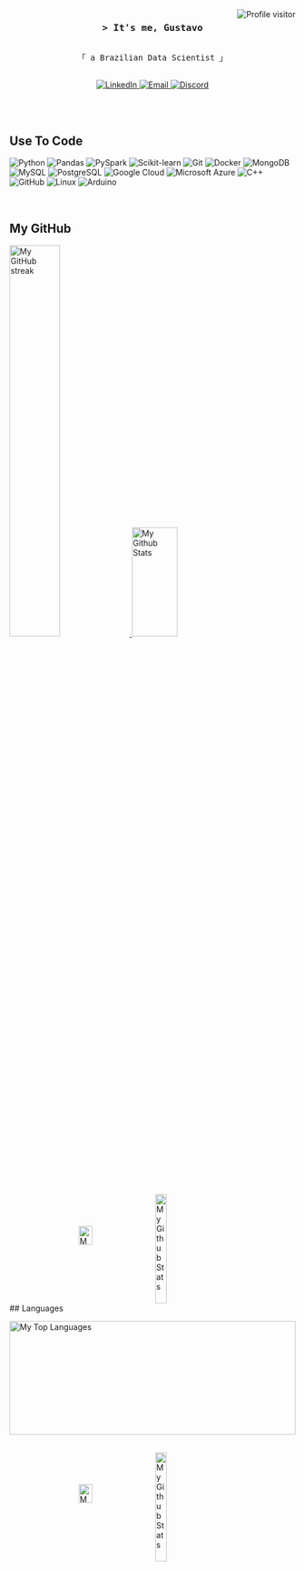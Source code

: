 <a href="https://komarev.com/ghpvc/?username=alsiam">
  <img align="right" src="https://komarev.com/ghpvc/?username=CuriousGu&label=Visitors&color=0e75b6&style=flat" alt="Profile visitor" />
</a>


<!-- Intro  -->
<h3 align="center">
        <samp>&gt; It's me, Gustavo
        </samp>
</h3>

<p align="center"> 
  <samp>
    <br>
    「 a Brazilian Data Scientist 」
    <br>
    <br>
  </samp>
</p>

<p align="center">
  <a href="https://www.linkedin.com/in/gustavomendoncaortega" target="_blank">
    <img src="https://img.shields.io/badge/LinkedIn-0077B5?style=for-the-badge&logo=linkedin&logoColor=white" alt="LinkedIn"/>
  </a>
  <a href="mailto:gustavo_ortega@usp.br" target="_blank">
    <img src="https://img.shields.io/badge/Email-ffffff?style=for-the-badge&logo=gmail&logoColor=red&color=white" alt="Email"/>
  </a>
  <a href="_ovataug" target="_blank">
    <img src="https://img.shields.io/badge/Discord-5865F2?style=for-the-badge&logo=discord&logoColor=white&color=5865F2" alt="Discord"/>
  </a>
</p>

<br/>

<br/>

## Use To Code
![Python](https://img.shields.io/badge/Python-3776AB?style=for-the-badge&logo=python&logoColor=white)
![Pandas](https://img.shields.io/badge/Pandas-150458?style=for-the-badge&logo=pandas&logoColor=white)
![PySpark](https://img.shields.io/badge/PySpark-E25A1C?style=for-the-badge&logo=apache%20spark&logoColor=white)
![Scikit-learn](https://img.shields.io/badge/Scikit--learn-F7931E?style=for-the-badge&logo=scikit-learn&logoColor=white)
![Git](https://img.shields.io/badge/Git-F05032?style=for-the-badge&logo=git&logoColor=white)
![Docker](https://img.shields.io/badge/Docker-2496ED?style=for-the-badge&logo=docker&logoColor=white)
![MongoDB](https://img.shields.io/badge/MongoDB-4EA94B?style=for-the-badge&logo=mongodb&logoColor=white)
![MySQL](https://img.shields.io/badge/MySQL-4479A1?style=for-the-badge&logo=mysql&logoColor=white)
![PostgreSQL](https://img.shields.io/badge/PostgreSQL-336791?style=for-the-badge&logo=postgresql&logoColor=white)
![Google Cloud](https://img.shields.io/badge/Google_Cloud-4285F4?style=for-the-badge&logo=google%20cloud&logoColor=white)
![Microsoft Azure](https://img.shields.io/badge/Microsoft_Azure-0078D4?style=for-the-badge&logo=microsoft%20azure&logoColor=white)
![C++](https://img.shields.io/badge/C++-00599C?style=for-the-badge&logo=c%2B%2B&logoColor=white)
![GitHub](https://img.shields.io/badge/GitHub-181717?style=for-the-badge&logo=github&logoColor=white)
![Linux](https://img.shields.io/badge/Linux-FCC624?style=for-the-badge&logo=linux&logoColor=black)
![Arduino](https://img.shields.io/badge/Arduino-00979D?style=for-the-badge&logo=arduino&logoColor=white)


<br/>

## My GitHub
<p>
    <a href="https://github.com/CuriousGu">
      <img src="https://github-readme-streak-stats.herokuapp.com/?user=CuriousGu&theme=horizon&border=black" width="42%" alt="My GitHub streak"/>
    </a>  
    <a href="https://github.com/CuriousGu">
      <img alt="My Github Stats" src="https://github-readme-stats.vercel.app/api?username=CuriousGu&show_icons=true&bg_color=1C1E26&border_color=000000&icon_color=59E1E3&text_color=23BD87&title_color=E95678" 
        height="192px" width="40%"/>
    </a>
</p>

<br/>
<div style="display: flex; justify-content: center;">
  <a href="https://github.com/CuriousGu" style="display: flex; align-items: center;">
    <img src="https://github-readme-streak-stats.herokuapp.com/?user=CuriousGu&theme=horizon&border=black" width="42%" alt="My GitHub streak"/>
  </a>  
  <a href="https://github.com/CuriousGu" style="display: flex; align-items: center;">
    <img alt="My Github Stats" src="https://github-readme-stats.vercel.app/api?username=CuriousGu&show_icons=true&bg_color=1C1E26&border_color=000000&icon_color=59E1E3&text_color=23BD87&title_color=E95678" 
      height="192px" width="40%"/>
  </a>
</div>
## Languages

<a href="https://github.com/CuriousGu"><img alt="My Top Languages" src="https://denvercoder1-github-readme-stats.vercel.app/api/top-langs/?username=CuriousGu&layout=compact&langs_count=8&hide=jupyter%20notebook&border_color=000000&bg_color=1C1E26&title_color=E95678&icon_color=59E1E3&text_color=23BD87" height="200px" width="100%"/></a>

</br>

<div style="display: flex; justify-content: center;">
  <a href="https://github.com/CuriousGu" style="display: flex; align-items: center;">
    <img src="https://github-readme-streak-stats.herokuapp.com/?user=CuriousGu&theme=horizon&border=black" width="42%" alt="My GitHub streak"/>
  </a>  
  <a href="https://github.com/CuriousGu" style="display: flex; align-items: center;">
    <img alt="My Github Stats" src="https://github-readme-stats.vercel.app/api?username=CuriousGu&show_icons=true&bg_color=1C1E26&border_color=000000&icon_color=59E1E3&text_color=23BD87&title_color=E95678" 
      height="192px" width="40%"/>
  </a>
</div>
